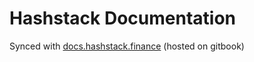 # Hashstack Documentation
Synced with [docs.hashstack.finance](https://docs.hashstack.finance) (hosted on gitbook)
